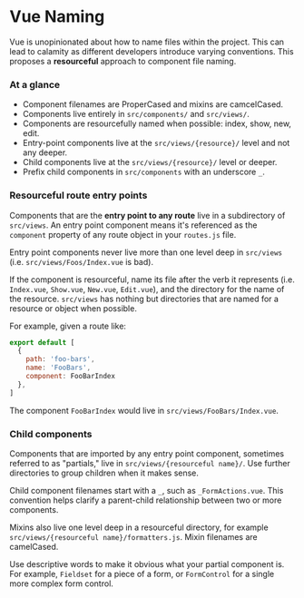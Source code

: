 Vue Naming
==========

Vue is unopinionated about how to name files within the project. This can lead to calamity as different developers introduce varying conventions. This proposes a **resourceful** approach to component file naming.

### At a glance

- Component filenames are ProperCased and mixins are camcelCased.
- Components live entirely in `src/components/` and `src/views/`.
- Components are resourcefully named when possible: index, show, new, edit.
- Entry-point components live at the `src/views/{resource}/` level and not any deeper.
- Child components live at the `src/views/{resource}/` level or deeper.
- Prefix child components in `src/components` with an underscore `_`.

### Resourceful route entry points

Components that are the **entry point to any route** live in a subdirectory of `src/views`. An entry point component means it's referenced as the `component` property of any route object in your `routes.js` file.

Entry point components never live more than one level deep in `src/views` (i.e. `src/views/Foos/Index.vue` is bad).

If the component is resourceful, name its file after the verb it represents (i.e. `Index.vue`, `Show.vue`, `New.vue`, `Edit.vue`), and the directory for the name of the resource. `src/views` has nothing but directories that are named for a resource or object when possible.

For example, given a route like:

```js
export default [
  {
    path: 'foo-bars',
    name: 'FooBars',
    component: FooBarIndex
  },
]
```

The component `FooBarIndex` would live in `src/views/FooBars/Index.vue`.

### Child components

Components that are imported by any entry point component, sometimes referred to as "partials," live in `src/views/{resourceful name}/`. Use further directories to group children when it makes sense.

Child component filenames start with a `_`, such as `_FormActions.vue`. This convention helps clarify a parent-child relationship between two or more components.

Mixins also live one level deep in a resourceful directory, for example `src/views/{resourceful name}/formatters.js`. Mixin filenames are camelCased.

Use descriptive words to make it obvious what your partial component is. For example, `Fieldset` for a piece of a form, or `FormControl` for a single more complex form control.
